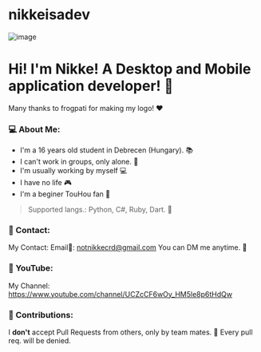 # nikkeisadev
![image](https://github.com/nikkeisadev/nikkeisadev/assets/137056695/7504aae6-5139-42cf-889f-7cd2c6f7a7d3)

# Hi! I'm Nikke! A Desktop and Mobile application developer! 🍜
Many thanks to frogpati for making my logo! ❤️
### 💻 About Me:
- I'm a 16 years old student in Debrecen (Hungary). 📚
- I can't work in groups, only alone. 📌
- I'm usually working by myself 💻
- I have no life 🎮
- I'm a beginer TouHou fan 🌸
> Supported langs.: Python, C#, Ruby, Dart. 💎
### 💬 Contact:
My Contact: Email📧: notnikkecrd@gmail.com
You can DM me anytime. 📮
### 🔴 YouTube:
My Channel: https://www.youtube.com/channel/UCZcCF6wOy_HM5le8p6tHdQw
### 🔕 Contributions:
I **don't** accept Pull Requests from others, only by team mates. 📌
Every pull req. will be denied. 

